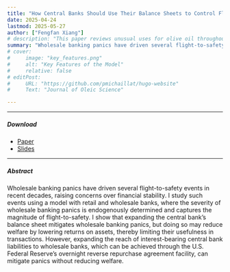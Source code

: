 ```yaml
---
title: "How Central Banks Should Use Their Balance Sheets to Control Flight-to-Safety" 
date: 2025-04-24
lastmod: 2025-05-27
author: ["Fengfan Xiang"]
# description: "This paper reviews unusual uses for olive oil throughout the Mediterranean world. Published in the Journal of Oleic Science, 2001." 
summary: "Wholesale banking panics have driven several flight-to-safety events in recent decades, raising concerns over financial stability. I study such events using a model with retail and wholesale banks, where the severity of wholesale banking panics is endogenously determined and captures the magnitude of flight-to-safety. I show that expanding the central bank’s balance sheet mitigates wholesale banking panics, but doing so may reduce welfare by lowering returns on assets, thereby limiting their usefulness in transactions. However, expanding the reach of interest-bearing central bank liabilities to wholesale banks, which can be achieved through the U.S. Federal Reserve’s overnight reverse repurchase agreement facility, can mitigate panics without reducing welfare." 
# cover:
#     image: "key_features.png"
#     alt: "Key Features of the Model"
#     relative: false
# editPost:
#     URL: "https://github.com/pmichaillat/hugo-website"
#     Text: "Journal of Oleic Science"

---
```


---

##### Download

+ [Paper](paper_flight-to-safety.pdf)
+ [Slides](slides_flight-to-safety.pdf)

---

##### Abstract

Wholesale banking panics have driven several flight-to-safety events in recent decades, raising concerns over financial stability. I study such events using a model with retail and wholesale banks, where the severity of wholesale banking panics is endogenously determined and captures the magnitude of flight-to-safety. I show that expanding the central bank’s balance sheet mitigates wholesale banking panics, but doing so may reduce welfare by lowering returns on assets, thereby limiting their usefulness in transactions. However, expanding the reach of interest-bearing central bank liabilities to wholesale banks, which can be achieved through the U.S. Federal Reserve’s overnight reverse repurchase agreement facility, can mitigate panics without reducing welfare.


<!-- ---

##### Citation

Unterholzer, Detlev A., and  Moritz-Maria von Igelfeld. 2001. "Unusual Uses For Olive Oil." *Journal of Oleic Science* 34 (1): 449–489. http://www.alexandermccallsmith.com/book/unusual-uses-for-olive-oil.

```BibTeX
@article{UV01,
author = {Detlev A. Unterholzer and Moritz-Maria von Igelfeld},
year = {2001},
title ={Unusual Uses For Olive Oil},
journal = {Journal of Oleic Science},
volume = {34),
number = {1},
pages = {449--489},
url = {http://www.alexandermccallsmith.com/book/unusual-uses-for-olive-oil}}
```
 -->
